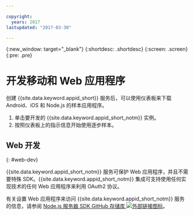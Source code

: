 ```yaml
---

copyright:
  years: 2017
lastupdated: "2017-03-30"

---
```


{:new_window: target="_blank"}
{:shortdesc: .shortdesc}
{:screen: .screen}
{:pre: .pre}

# 开发移动和 Web 应用程序

创建 {{site.data.keyword.appid_short}} 服务后，可以使用仪表板来下载 Android、iOS 和 Node.js 的样本应用程序。

1. 单击要开发的 {{site.data.keyword.appid_short_notm}} 实例。
2. 按照仪表板上的指示信息开始使用逐步样本。



## Web 开发
{: #web-dev}

{{site.data.keyword.appid_short_notm}} 服务可保护 Web 应用程序，并且不需要特殊 SDK。<!--- You can use different identity providers in addition to the protection that is provided by the service.--->{{site.data.keyword.appid_short_notm}} 集成可支持使用任何实现技术的任何 Web 应用程序来利用 OAuth2 协议。

有关设置 Web 应用程序来访问 {{site.data.keyword.appid_short_notm}} 服务的信息，请参阅 <a href="https://github.com/ibm-cloud-security/appid-serversdk-nodejs" target="_blank">Node.js 服务器 SDK GitHub 存储库 <img src="../../icons/launch-glyph.svg" alt="外部链接图标"></a>。
